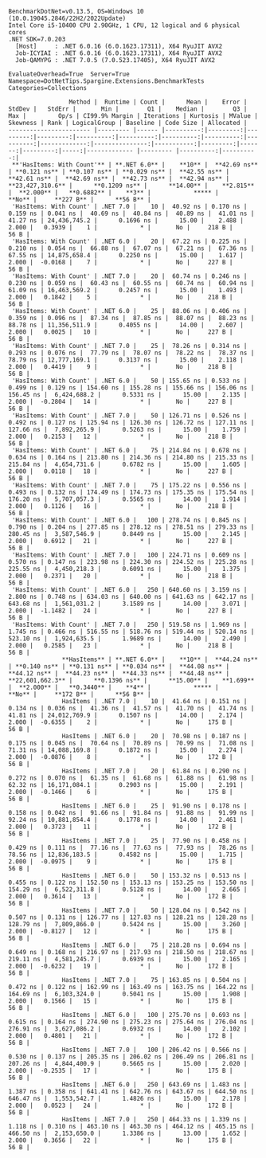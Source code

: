 
    BenchmarkDotNet=v0.13.5, OS=Windows 10 (10.0.19045.2846/22H2/2022Update)
    Intel Core i5-10400 CPU 2.90GHz, 1 CPU, 12 logical and 6 physical cores
    .NET SDK=7.0.203
      [Host]     : .NET 6.0.16 (6.0.1623.17311), X64 RyuJIT AVX2
      Job-ICYIAI : .NET 6.0.16 (6.0.1623.17311), X64 RyuJIT AVX2
      Job-QAMYPG : .NET 7.0.5 (7.0.523.17405), X64 RyuJIT AVX2

    EvaluateOverhead=True  Server=True  Namespace=DotNetTips.Spargine.Extensions.BenchmarkTests  
    Categories=Collections  

                     Method |  Runtime | Count |      Mean |    Error |   StdDev |   StdErr |       Min |        Q1 |    Median |        Q3 |       Max |         Op/s | CI99.9% Margin | Iterations | Kurtosis | MValue | Skewness | Rank | LogicalGroup | Baseline | Code Size | Allocated |
    ----------------------- |--------- |------ |----------:|---------:|---------:|---------:|----------:|----------:|----------:|----------:|----------:|-------------:|---------------:|-----------:|---------:|-------:|---------:|-----:|------------- |--------- |----------:|----------:|
     **'HasItems: With Count'** | **.NET 6.0** |    **10** |  **42.69 ns** | **0.121 ns** | **0.107 ns** | **0.029 ns** |  **42.55 ns** |  **42.61 ns** |  **42.69 ns** |  **42.73 ns** |  **42.94 ns** | **23,427,310.6** |      **0.1209 ns** |      **14.00** |    **2.815** |  **2.000** |   **0.6882** |    **3** |            ***** |       **No** |     **227 B** |      **56 B** |
     'HasItems: With Count' | .NET 7.0 |    10 |  40.92 ns | 0.170 ns | 0.159 ns | 0.041 ns |  40.69 ns |  40.84 ns |  40.89 ns |  41.01 ns |  41.27 ns | 24,436,745.2 |      0.1696 ns |      15.00 |    2.488 |  2.000 |   0.3939 |    1 |            * |       No |     218 B |      56 B |
     'HasItems: With Count' | .NET 6.0 |    20 |  67.22 ns | 0.225 ns | 0.210 ns | 0.054 ns |  66.88 ns |  67.07 ns |  67.21 ns |  67.36 ns |  67.55 ns | 14,875,658.4 |      0.2250 ns |      15.00 |    1.617 |  2.000 |  -0.0168 |    7 |            * |       No |     227 B |      56 B |
     'HasItems: With Count' | .NET 7.0 |    20 |  60.74 ns | 0.246 ns | 0.230 ns | 0.059 ns |  60.43 ns |  60.55 ns |  60.74 ns |  60.94 ns |  61.09 ns | 16,463,569.2 |      0.2457 ns |      15.00 |    1.493 |  2.000 |   0.1842 |    5 |            * |       No |     218 B |      56 B |
     'HasItems: With Count' | .NET 6.0 |    25 |  88.06 ns | 0.406 ns | 0.359 ns | 0.096 ns |  87.34 ns |  87.85 ns |  88.07 ns |  88.23 ns |  88.78 ns | 11,356,511.9 |      0.4055 ns |      14.00 |    2.607 |  2.000 |   0.0025 |   10 |            * |       No |     227 B |      56 B |
     'HasItems: With Count' | .NET 7.0 |    25 |  78.26 ns | 0.314 ns | 0.293 ns | 0.076 ns |  77.79 ns |  78.07 ns |  78.22 ns |  78.37 ns |  78.79 ns | 12,777,169.1 |      0.3137 ns |      15.00 |    2.118 |  2.000 |   0.4419 |    9 |            * |       No |     218 B |      56 B |
     'HasItems: With Count' | .NET 6.0 |    50 | 155.65 ns | 0.533 ns | 0.499 ns | 0.129 ns | 154.60 ns | 155.28 ns | 155.66 ns | 156.06 ns | 156.45 ns |  6,424,688.2 |      0.5331 ns |      15.00 |    2.135 |  2.000 |  -0.2804 |   14 |            * |       No |     227 B |      56 B |
     'HasItems: With Count' | .NET 7.0 |    50 | 126.71 ns | 0.526 ns | 0.492 ns | 0.127 ns | 125.94 ns | 126.30 ns | 126.72 ns | 127.11 ns | 127.66 ns |  7,892,265.9 |      0.5263 ns |      15.00 |    1.759 |  2.000 |   0.2153 |   12 |            * |       No |     218 B |      56 B |
     'HasItems: With Count' | .NET 6.0 |    75 | 214.84 ns | 0.678 ns | 0.634 ns | 0.164 ns | 213.80 ns | 214.36 ns | 214.80 ns | 215.33 ns | 215.84 ns |  4,654,731.6 |      0.6782 ns |      15.00 |    1.605 |  2.000 |   0.0118 |   18 |            * |       No |     227 B |      56 B |
     'HasItems: With Count' | .NET 7.0 |    75 | 175.22 ns | 0.556 ns | 0.493 ns | 0.132 ns | 174.49 ns | 174.73 ns | 175.35 ns | 175.54 ns | 176.20 ns |  5,707,057.3 |      0.5565 ns |      14.00 |    1.914 |  2.000 |   0.1126 |   16 |            * |       No |     218 B |      56 B |
     'HasItems: With Count' | .NET 6.0 |   100 | 278.74 ns | 0.845 ns | 0.790 ns | 0.204 ns | 277.85 ns | 278.12 ns | 278.51 ns | 279.33 ns | 280.45 ns |  3,587,546.9 |      0.8449 ns |      15.00 |    2.145 |  2.000 |   0.6912 |   21 |            * |       No |     227 B |      56 B |
     'HasItems: With Count' | .NET 7.0 |   100 | 224.71 ns | 0.609 ns | 0.570 ns | 0.147 ns | 223.98 ns | 224.30 ns | 224.52 ns | 225.28 ns | 225.55 ns |  4,450,218.3 |      0.6091 ns |      15.00 |    1.375 |  2.000 |   0.2371 |   20 |            * |       No |     218 B |      56 B |
     'HasItems: With Count' | .NET 6.0 |   250 | 640.60 ns | 3.159 ns | 2.800 ns | 0.748 ns | 634.03 ns | 640.00 ns | 641.63 ns | 642.17 ns | 643.68 ns |  1,561,031.2 |      3.1589 ns |      14.00 |    3.071 |  2.000 |  -1.1482 |   24 |            * |       No |     227 B |      56 B |
     'HasItems: With Count' | .NET 7.0 |   250 | 519.58 ns | 1.969 ns | 1.745 ns | 0.466 ns | 516.55 ns | 518.76 ns | 519.44 ns | 520.14 ns | 523.10 ns |  1,924,635.5 |      1.9689 ns |      14.00 |    2.490 |  2.000 |   0.2585 |   23 |            * |       No |     218 B |      56 B |
                   **HasItems** | **.NET 6.0** |    **10** |  **44.24 ns** | **0.140 ns** | **0.131 ns** | **0.034 ns** |  **44.08 ns** |  **44.12 ns** |  **44.23 ns** |  **44.33 ns** |  **44.48 ns** | **22,601,662.3** |      **0.1396 ns** |      **15.00** |    **1.699** |  **2.000** |   **0.3440** |    **4** |            ***** |       **No** |     **172 B** |      **56 B** |
                   HasItems | .NET 7.0 |    10 |  41.64 ns | 0.151 ns | 0.134 ns | 0.036 ns |  41.36 ns |  41.57 ns |  41.70 ns |  41.74 ns |  41.81 ns | 24,012,769.9 |      0.1507 ns |      14.00 |    2.174 |  2.000 |  -0.6355 |    2 |            * |       No |     175 B |      56 B |
                   HasItems | .NET 6.0 |    20 |  70.98 ns | 0.187 ns | 0.175 ns | 0.045 ns |  70.64 ns |  70.89 ns |  70.99 ns |  71.08 ns |  71.31 ns | 14,088,169.8 |      0.1872 ns |      15.00 |    2.274 |  2.000 |  -0.0876 |    8 |            * |       No |     172 B |      56 B |
                   HasItems | .NET 7.0 |    20 |  61.84 ns | 0.290 ns | 0.272 ns | 0.070 ns |  61.35 ns |  61.68 ns |  61.88 ns |  61.98 ns |  62.32 ns | 16,171,084.1 |      0.2903 ns |      15.00 |    2.191 |  2.000 |  -0.1466 |    6 |            * |       No |     175 B |      56 B |
                   HasItems | .NET 6.0 |    25 |  91.90 ns | 0.178 ns | 0.158 ns | 0.042 ns |  91.66 ns |  91.84 ns |  91.88 ns |  91.99 ns |  92.24 ns | 10,881,854.4 |      0.1778 ns |      14.00 |    2.461 |  2.000 |   0.3723 |   11 |            * |       No |     172 B |      56 B |
                   HasItems | .NET 7.0 |    25 |  77.90 ns | 0.458 ns | 0.429 ns | 0.111 ns |  77.16 ns |  77.63 ns |  77.93 ns |  78.26 ns |  78.56 ns | 12,836,183.5 |      0.4582 ns |      15.00 |    1.715 |  2.000 |  -0.0975 |    9 |            * |       No |     175 B |      56 B |
                   HasItems | .NET 6.0 |    50 | 153.32 ns | 0.513 ns | 0.455 ns | 0.122 ns | 152.50 ns | 153.13 ns | 153.25 ns | 153.50 ns | 154.29 ns |  6,522,311.8 |      0.5128 ns |      14.00 |    2.665 |  2.000 |   0.3614 |   13 |            * |       No |     172 B |      56 B |
                   HasItems | .NET 7.0 |    50 | 128.04 ns | 0.542 ns | 0.507 ns | 0.131 ns | 126.77 ns | 127.83 ns | 128.21 ns | 128.28 ns | 128.79 ns |  7,809,866.0 |      0.5424 ns |      15.00 |    3.260 |  2.000 |  -0.8127 |   12 |            * |       No |     175 B |      56 B |
                   HasItems | .NET 6.0 |    75 | 218.28 ns | 0.694 ns | 0.649 ns | 0.168 ns | 216.97 ns | 217.93 ns | 218.50 ns | 218.67 ns | 219.11 ns |  4,581,245.7 |      0.6939 ns |      15.00 |    2.165 |  2.000 |  -0.6232 |   19 |            * |       No |     172 B |      56 B |
                   HasItems | .NET 7.0 |    75 | 163.85 ns | 0.504 ns | 0.472 ns | 0.122 ns | 162.99 ns | 163.49 ns | 163.75 ns | 164.22 ns | 164.69 ns |  6,103,324.0 |      0.5041 ns |      15.00 |    1.908 |  2.000 |   0.1566 |   15 |            * |       No |     175 B |      56 B |
                   HasItems | .NET 6.0 |   100 | 275.70 ns | 0.693 ns | 0.615 ns | 0.164 ns | 274.90 ns | 275.23 ns | 275.64 ns | 276.04 ns | 276.91 ns |  3,627,086.2 |      0.6932 ns |      14.00 |    2.102 |  2.000 |   0.4801 |   21 |            * |       No |     172 B |      56 B |
                   HasItems | .NET 7.0 |   100 | 206.42 ns | 0.566 ns | 0.530 ns | 0.137 ns | 205.35 ns | 206.02 ns | 206.49 ns | 206.81 ns | 207.26 ns |  4,844,400.9 |      0.5665 ns |      15.00 |    2.020 |  2.000 |  -0.2535 |   17 |            * |       No |     175 B |      56 B |
                   HasItems | .NET 6.0 |   250 | 643.69 ns | 1.483 ns | 1.387 ns | 0.358 ns | 641.41 ns | 642.76 ns | 643.67 ns | 644.50 ns | 646.47 ns |  1,553,542.7 |      1.4826 ns |      15.00 |    2.178 |  2.000 |   0.0523 |   24 |            * |       No |     172 B |      56 B |
                   HasItems | .NET 7.0 |   250 | 464.33 ns | 1.339 ns | 1.118 ns | 0.310 ns | 463.10 ns | 463.30 ns | 464.12 ns | 465.15 ns | 466.50 ns |  2,153,650.0 |      1.3386 ns |      13.00 |    1.652 |  2.000 |   0.3656 |   22 |            * |       No |     175 B |      56 B |
